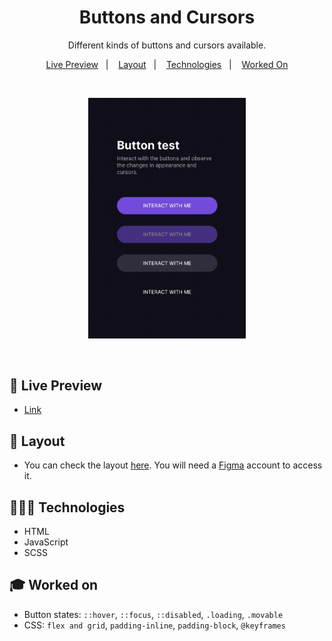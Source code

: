<h1 align="center"> Buttons and Cursors </h1>

<p align="center">
Different kinds of buttons and cursors available. <br/>
</p>

<p align="center">
  <a href="#-live-preview">Live Preview</a>&nbsp;&nbsp;&nbsp;|&nbsp;&nbsp;&nbsp;
  <a href="#-layout">Layout</a>&nbsp;&nbsp;&nbsp;|&nbsp;&nbsp;&nbsp;
  <a href="#-technologies">Technologies</a>&nbsp;&nbsp;&nbsp;|&nbsp;&nbsp;&nbsp;
  <a href="#-worked-on">Worked On</a>
</p>

<br/>

<p align="center">
  <img alt="Project photo showing a screen with different buttons and actions." src=".github/preview-cover.gif" width="50%" />
</p>

<br/>

## 📝 Live Preview 

- [Link](https://diegommagno.com/github/rocketseat/events/boracodar.dev/03-buttons-and-cursors/)

## 🎨 Layout

- You can check the layout [here](https://www.figma.com/community/file/1197534710257750520). You will need a [Figma](https://figma.com) account to access it.


## 🧑🏻‍💻 Technologies

- HTML
- JavaScript
- SCSS

## 🎓 Worked on

- Button states: `::hover`, `::focus`, `::disabled`, `.loading`, `.movable`
- CSS: `flex and grid`, `padding-inline`, `padding-block`, `@keyframes`